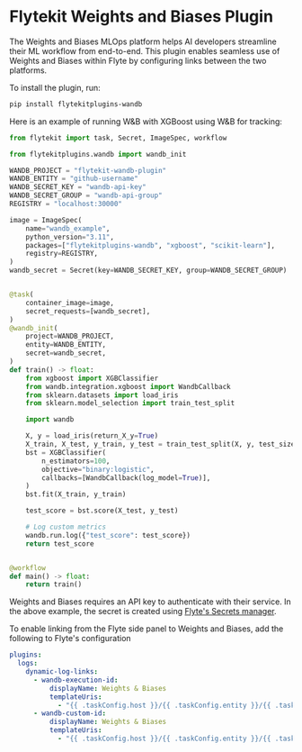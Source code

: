 # Flytekit Weights and Biases Plugin

The Weights and Biases MLOps platform helps AI developers streamline their ML workflow from end-to-end. This plugin
enables seamless use of Weights and Biases within Flyte by configuring links between the two platforms.

To install the plugin, run:

```bash
pip install flytekitplugins-wandb
```

Here is an example of running W&B with XGBoost using W&B for tracking:

```python
from flytekit import task, Secret, ImageSpec, workflow

from flytekitplugins.wandb import wandb_init

WANDB_PROJECT = "flytekit-wandb-plugin"
WANDB_ENTITY = "github-username"
WANDB_SECRET_KEY = "wandb-api-key"
WANDB_SECRET_GROUP = "wandb-api-group"
REGISTRY = "localhost:30000"

image = ImageSpec(
    name="wandb_example",
    python_version="3.11",
    packages=["flytekitplugins-wandb", "xgboost", "scikit-learn"],
    registry=REGISTRY,
)
wandb_secret = Secret(key=WANDB_SECRET_KEY, group=WANDB_SECRET_GROUP)


@task(
    container_image=image,
    secret_requests=[wandb_secret],
)
@wandb_init(
    project=WANDB_PROJECT,
    entity=WANDB_ENTITY,
    secret=wandb_secret,
)
def train() -> float:
    from xgboost import XGBClassifier
    from wandb.integration.xgboost import WandbCallback
    from sklearn.datasets import load_iris
    from sklearn.model_selection import train_test_split

    import wandb

    X, y = load_iris(return_X_y=True)
    X_train, X_test, y_train, y_test = train_test_split(X, y, test_size=0.2)
    bst = XGBClassifier(
        n_estimators=100,
        objective="binary:logistic",
        callbacks=[WandbCallback(log_model=True)],
    )
    bst.fit(X_train, y_train)

    test_score = bst.score(X_test, y_test)

    # Log custom metrics
    wandb.run.log({"test_score": test_score})
    return test_score


@workflow
def main() -> float:
    return train()
```

Weights and Biases requires an API key to authenticate with their service. In the above example,
the secret is created using
[Flyte's Secrets manager](https://docs.flyte.org/en/latest/user_guide/productionizing/secrets.html).

To enable linking from the Flyte side panel to Weights and Biases, add the following to Flyte's
configuration

```yaml
plugins:
  logs:
    dynamic-log-links:
      - wandb-execution-id:
          displayName: Weights & Biases
          templateUris:
            - "{{ .taskConfig.host }}/{{ .taskConfig.entity }}/{{ .taskConfig.project }}/runs/{{ .hostname }}"
      - wandb-custom-id:
          displayName: Weights & Biases
          templateUris:
            - "{{ .taskConfig.host }}/{{ .taskConfig.entity }}/{{ .taskConfig.project }}/runs/{{ .taskConfig.id }}"
```
